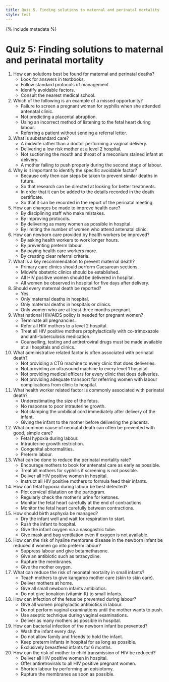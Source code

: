 ```yaml
---
title: Quiz 5. Finding solutions to maternal and perinatal mortality
style: test
---
```


{% include metadata %}

# Quiz 5: Finding solutions to maternal and perinatal mortality

1.	How can solutions best be found for maternal and perinatal deaths?
	-	Look for answers in textbooks.
	-	Follow standard protocols of management.
	+	Identify avoidable factors.
	-	Consult the nearest medical school.
2.	Which of the following is an example of a missed opportunity?
	+	Failure to screen a pregnant woman for syphilis when she attended antenatal clinic.
	-	Not predicting a placental abruption.
	-	Using an incorrect method of listening to the fetal heart during labour.
	-	Referring a patient without sending a referral letter.
3.	What is substandard care?
	-	A midwife rather than a doctor performing a vaginal delivery.
	-	Delivering a low risk mother at a level 2 hospital.
	+	Not suctioning the mouth and throat of a meconium stained infant at delivery.
	-	A mother failing to push properly during the second stage of labour.
4.	Why is it important to identify the specific avoidable factor?
	+	Because only then can steps be taken to prevent similar deaths in future.
	-	So that research can be directed at looking for better treatments.
	-	In order that it can be added to the details recorded in the death certificate.
	-	So that it can be recorded in the report of the perinatal meeting.
5.	How can changes be made to improve health care?
	-	By disciplining staff who make mistakes.
	+	By improving protocols.
	-	By delivering as many women as possible in hospital.
	-	By limiting the number of women who attend antenatal clinic.
6.	How can newborn care provided by health workers be improved?
	-	By asking health workers to work longer hours.
	-	By preventing preterm labour.
	-	By paying health care workers more.
	+	By creating clear referral criteria.
7.	What is a key recommendation to prevent maternal death?
	-	Primary care clinics should perform Caesarean sections.
	+	Midwife obstetric clinics should be established.
	-	All HIV positive women should be delivered in hospital.
	-	All women be observed in hospital for five days after delivery.
8.	Should every maternal death be reported?
	+	Yes.
	-	Only maternal deaths in hospital.
	-	Only maternal deaths in hospitals or clinics.
	-	Only women who are at least three months pregnant.
9.	What national HIV/AIDS policy is needed for pregnant women?
	-	Terminate all pregnancies.
	-	Refer all HIV mothers to a level 2 hospital.
	-	Treat all HIV positive mothers prophylactically with co-trimoxazole and anti-tuberculosis medication.
	+	Counselling, testing and antiretroviral drugs must be made available at all hospitals and clinics.
10.	What administrative related factor is often associated with perinatal death?
	-	Not providing a CTG machine to every clinic that does deliveries.
	-	Not providing an ultrasound machine to every level 1 hospital.
	-	Not providing medical officers for every clinic that does deliveries.
	+	Not providing adequate transport for referring women with labour complications from clinic to hospital.
11.	What health worker related factor is commonly associated with perinatal death?
	-	Underestimating the size of the fetus.
	+	No response to poor intrauterine growth.
	-	Not clamping the umbilical cord immediately after delivery of the infant.
	-	Giving the infant to the mother before delivering the placenta.
12.	What common cause of neonatal death can often be prevented with good, simple care?
	+	Fetal hypoxia during labour.
	-	Intrauterine growth restriction.
	-	Congenital abnormalities.
	-	Preterm labour.
13.	What can be done to reduce the perinatal mortality rate?
	+	Encourage mothers to book for antenatal care as early as possible.
	-	Treat all mothers for syphilis if screening is not possible.
	-	Deliver all HIV positive women in hospital.
	-	Instruct all HIV positive mothers to formula feed their infants.
14.	How can fetal hypoxia during labour be best detected?
	-	Plot cervical dilatation on the partogram.
	-	Regularly check the mother’s urine for ketones.
	+	Monitor the fetal heart carefully at the end of contractions.
	-	Monitor the fetal heart carefully between contractions.
15.	How should birth asphyxia be managed?
	-	Dry the infant well and wait for respiration to start.
	-	Rush the infant to hospital.
	-	Give the infant oxygen via a nasogastric tube.
	+	Give mask and bag ventilation even if oxygen is not available.
16.	How can the risk of hyaline membrane disease in the newborn infant be reduced if women go into preterm labour?
	+	Suppress labour and give betamethasone.
	-	Give an antibiotic such as tetracycline.
	-	Rupture the membranes.
	-	Give the mother oxygen.
17.	What can reduce the risk of neonatal mortality in small infants?
	+	Teach mothers to give kangaroo mother care (skin to skin care).
	-	Deliver mothers at home.
	-	Give all small newborn infants antibiotics.
	-	Do not give konakion (vitamin K) to small infants.
18.	How can infection of the fetus be prevented during labour?
	-	Give all women prophylactic antibiotics in labour.
	-	Do not perform vaginal examinations until the mother wants to push.
	+	Use aseptic technique during vaginal examinations.
	-	Deliver as many mothers as possible in hospital.
19.	How can bacterial infection of the newborn infant be prevented?
	-	Wash the infant every day.
	-	Do not allow family and friends to hold the infant.
	-	Keep preterm infants in hospital for as long as possible.
	+	Exclusively breastfeed infants for 6 months.
20.	How can the risk of mother to child transmission of HIV be reduced?
	-	Deliver all HIV positive women in hospital.
	+	Offer antiretrovirals to all HIV positive pregnant women.
	-	Shorten labour by performing an episiotomy.
	-	Rupture the membranes as soon as possible.
